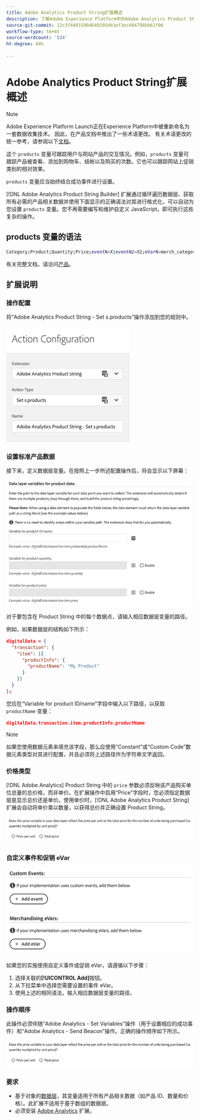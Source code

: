 ```yaml
---
title: Adobe Analytics Product String扩展概述
description: 了解Adobe Experience Platform中的Adobe Analytics Product String标记扩展。
source-git-commit: 12c3f440319046491054b3ef3ec404798bb61f06
workflow-type: tm+mt
source-wordcount: '524'
ht-degree: 84%

---
```


# Adobe Analytics Product String扩展概述

>[!NOTE]
>
>Adobe Experience Platform Launch正在Experience Platform中被重新命名为一套数据收集技术。 因此，在产品文档中推出了一些术语更改。 有关术语更改的统一参考，请参阅以下[文档](../../../term-updates.md)。

这个 `products` 变量可跟踪用户与网站产品的交互情况。例如，`products` 变量可跟踪产品被查看、添加到购物车、结帐以及购买的次数。它也可以跟踪网站上促销类别的相对效果。

`products` 变量应当始终结合成功事件进行设置。

[!DNL Adobe Analytics Product String Builder] 扩展通过循环遍历数据层、获取所有必需的产品相关数据并使用下面显示的正确语法对其进行格式化，可以自动为您设置 `products` 变量。您不再需要编写和维护自定义 JavaScript，即可执行这些复杂的操作。

## products 变量的语法

```bash
Category;Product;Quantity;Price;eventN=X|eventN2=X2;eVarN=merch_category|eVarN2=merch_category2
```

有关完整文档，请访问[产品](https://experienceleague.adobe.com/docs/analytics/implementation/vars/page-vars/products.html)。

## 扩展说明

### 操作配置

将“Adobe Analytics Product String - Set s.products”操作添加到您的规则中。

![操作配置](./images/screenshot-action-config.png)

### 设置标准产品数据

接下来，定义数据层变量。在按照上一步所述配置操作后，将会显示以下屏幕：

![标准字段](./images/screenshot-standard-fields.png)

对于要包含在 Product String 中的每个数据点，请输入相应数据层变量的路径。

例如，如果数据层的结构如下所示：

```json
digitalData = {
  "transaction": {
    "item": [{
      "productInfo": {
        "productName": "My Product"
      }
    }]
  }
};
```

您应在“Variable for product ID/name”字段中输入以下路径，以获取 `productName` 变量：

```json
digitalData.transaction.item.productInfo.productName
```

>[!NOTE]
>
>如果您使用数据元素来填充该字段，那么应使用“Constant”或“Custom Code”数据元素类型对其进行配置，并且必须将上述路径作为字符串文字返回。

### 价格类型

[!DNL Adobe Analytics] Product String 中的 `price` 参数必须反映该产品购买单位总量的总价格，而非单价。在扩展操作中启用“Price”字段时，您必须指定数据层是显示总价还是单价。使用单价时，[!DNL Adobe Analytics Product String] 扩展会自动将单价乘以数量，以获得总价并正确设置 Product String。

![价格类型](./images/screenshot-price-type.png)

### 自定义事件和促销 eVar

![事件和 eVar](./images/screenshot-events-evars.png)

如果您的实施使用自定义事件或促销 eVar，请遵循以下步骤：

1. 选择关联的&#x200B;**[!UICONTROL Add]**&#x200B;按钮。
1. 从下拉菜单中选择您需要设置的事件 eVar。
1. 使用上述的相同语法，输入相应数据层变量的路径。

### 操作顺序

此操作必须伴随“Adobe Analytics - Set Variables”操作（用于设置相应的成功事件）和“Adobe Analytics - Send Beacon”操作。正确的操作顺序如下所示。

![标准字段](./images/screenshot-price-type.png)

### 要求

* 基于对象的[数据层](https://theblog.adobe.com/data-layers-buzzword-best-practice/)，其变量适用于所有产品相关数据（如产品 ID、数量和价格）。此扩展不适用于基于数组的数据层。
* 必须安装 [Adobe Analytics](../analytics/overview.md) 扩展。

